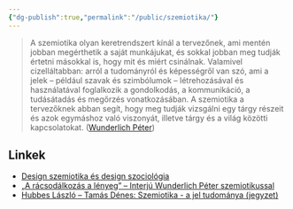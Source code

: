 ```yaml
---
{"dg-publish":true,"permalink":"/public/szemiotika/"}
---
```


> A szemiotika olyan keretrendszert kínál a tervezőnek, ami mentén jobban megérthetik a saját munkájukat, és sokkal jobban meg tudják értetni másokkal is, hogy mit és miért csinálnak. Valamivel cizelláltabban: arról a tudományról és képességről van szó, ami a jelek – például szavak és szimbólumok – létrehozásával és használatával foglalkozik a gondolkodás, a kommunikáció, a tudásátadás és megőrzés vonatkozásában. A szemiotika a tervezőknek abban segít, hogy meg tudják vizsgálni egy tárgy részeit és azok egymáshoz való viszonyát, illetve tárgy és a világ közötti kapcsolatokat. ([Wunderlich Péter](https://designisso.com/2022/04/08/a-racsodalkozas-a-lenyeg-interju-wunderlich-peter-szemiotikussal/))

## Linkek
- [Design szemiotika és design szociológia](https://prezi.com/zlo867fa7cmm/design-szemiotika-es-design-szociologia/)
- [„A rácsodálkozás a lényeg” – Interjú Wunderlich Péter szemiotikussal](https://designisso.com/2022/04/08/a-racsodalkozas-a-lenyeg-interju-wunderlich-peter-szemiotikussal/)
- [Hubbes László – Tamás Dénes: Szemiotika - a jel tudománya (jegyzet)](https://jelkepesseg.files.wordpress.com/2010/06/szemiotikajegyzet.pdf)
